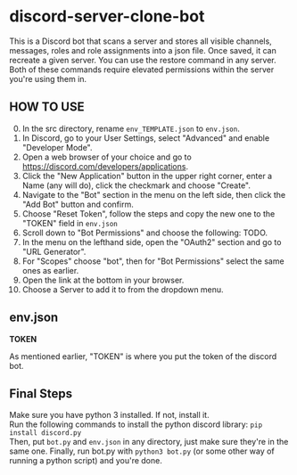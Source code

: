 # discord-server-clone-bot
This is a Discord bot that scans a server and stores all visible channels, messages, roles and role assignments into a json file.
Once saved, it can recreate a given server. You can use the restore command in any server.
Both of these commands require elevated permissions within the server you're using them in.

HOW TO USE
---
0. In the src directory, rename `env_TEMPLATE.json` to `env.json`.
1. In Discord, go to your User Settings, select "Advanced" and enable "Developer Mode".
2. Open a web browser of your choice and go to https://discord.com/developers/applications. 
3. Click the "New Application" button in the upper right corner, enter a Name (any will do), click the checkmark and choose "Create".
4. Navigate to the "Bot" section in the menu on the left side, then click the "Add Bot" button and confirm.
5. Choose "Reset Token", follow the steps and copy the new one to the "TOKEN" field in `env.json`
6. Scroll down to "Bot Permissions" and choose the following: TODO.
7. In the menu on the lefthand side, open the "OAuth2" section and go to "URL Generator".
8. For "Scopes" choose "bot", then for "Bot Permissions" select the same ones as earlier.
9. Open the link at the bottom in your browser.
10. Choose a Server to add it to from the dropdown menu.

env.json
---
**TOKEN**

As mentioned earlier, "TOKEN" is where you put the token of the discord bot.

Final Steps
---
Make sure you have python 3 installed. If not, install it.\
Run the following commands to install the python discord library: `pip install discord.py`\
Then, put `bot.py` and `env.json` in any directory, just make sure they're in the same one.
Finally, run bot.py with `python3 bot.py` (or some other way of running a python script) and you're done.
